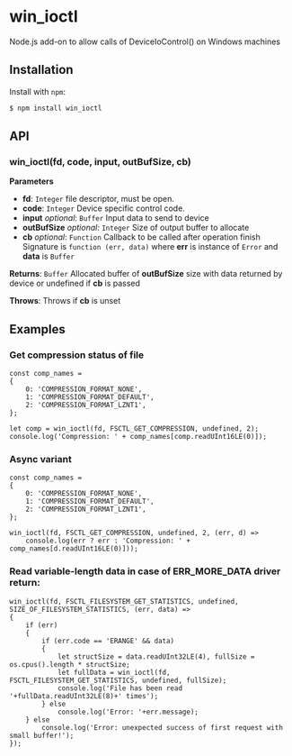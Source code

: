 win_ioctl
==========

Node.js add-on to allow calls of DeviceIoControl() on Windows machines

Installation
------------

Install with `npm`:

``` bash
$ npm install win_ioctl
```

API
--------

### win_ioctl(fd, code, input, outBufSize, cb)
**Parameters**
- **fd**: `Integer` file descriptor, must be open.
- **code**: `Integer` Device specific control code.
- **input** *optional*: `Buffer` Input data to send to device
- **outBufSize** *optional*: `Integer` Size of output buffer to allocate
- **cb** *optional*: `Function` Callback to be called after operation finish
Signature is `function (err, data)` where **err** is instance of `Error` and **data** is `Buffer`

**Returns**: `Buffer` Allocated buffer of **outBufSize** size with data returned by device or undefined if **cb** is passed

**Throws**: Throws if **cb** is unset

Examples
--------

### Get compression status of file
```
const comp_names =
{
    0: 'COMPRESSION_FORMAT_NONE',
    1: 'COMPRESSION_FORMAT_DEFAULT',
    2: 'COMPRESSION_FORMAT_LZNT1',
};

let comp = win_ioctl(fd, FSCTL_GET_COMPRESSION, undefined, 2);
console.log('Compression: ' + comp_names[comp.readUInt16LE(0)]);
```

### Async variant
```
const comp_names =
{
    0: 'COMPRESSION_FORMAT_NONE',
    1: 'COMPRESSION_FORMAT_DEFAULT',
    2: 'COMPRESSION_FORMAT_LZNT1',
};

win_ioctl(fd, FSCTL_GET_COMPRESSION, undefined, 2, (err, d) =>
    console.log(err ? err : 'Compression: ' + comp_names[d.readUInt16LE(0)]));
```

### Read variable-length data in case of ERR_MORE_DATA driver return:
```
win_ioctl(fd, FSCTL_FILESYSTEM_GET_STATISTICS, undefined, SIZE_OF_FILESYSTEM_STATISTICS, (err, data) =>
{
    if (err)
    {
        if (err.code == 'ERANGE' && data)
        {
            let structSize = data.readUInt32LE(4), fullSize = os.cpus().length * structSize;
            let fullData = win_ioctl(fd, FSCTL_FILESYSTEM_GET_STATISTICS, undefined, fullSize);
            console.log('File has been read '+fullData.readUInt32LE(8)+' times');
        } else
            console.log('Error: '+err.message);
    } else
        console.log('Error: unexpected success of first request with small buffer!');
});
```
